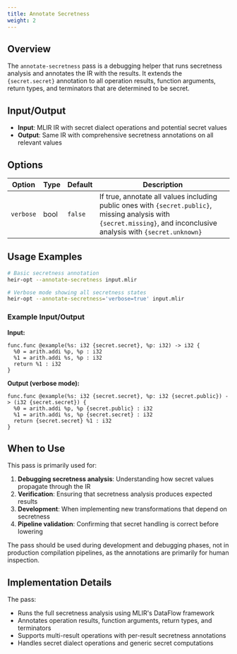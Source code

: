 ```yaml
---
title: Annotate Secretness
weight: 2
---
```


## Overview

The `annotate-secretness` pass is a debugging helper that runs secretness
analysis and annotates the IR with the results. It extends the `{secret.secret}`
annotation to all operation results, function arguments, return types, and
terminators that are determined to be secret.

## Input/Output

- **Input**: MLIR IR with secret dialect operations and potential secret values
- **Output**: Same IR with comprehensive secretness annotations on all relevant
  values

## Options

| Option    | Type | Default | Description                                                                                                                                                            |
| --------- | ---- | ------- | ---------------------------------------------------------------------------------------------------------------------------------------------------------------------- |
| `verbose` | bool | `false` | If true, annotate all values including public ones with `{secret.public}`, missing analysis with `{secret.missing}`, and inconclusive analysis with `{secret.unknown}` |

## Usage Examples

```bash
# Basic secretness annotation
heir-opt --annotate-secretness input.mlir

# Verbose mode showing all secretness states
heir-opt --annotate-secretness='verbose=true' input.mlir
```

### Example Input/Output

**Input:**

```mlir
func.func @example(%s: i32 {secret.secret}, %p: i32) -> i32 {
  %0 = arith.addi %p, %p : i32
  %1 = arith.addi %s, %p : i32
  return %1 : i32
}
```

**Output (verbose mode):**

```mlir
func.func @example(%s: i32 {secret.secret}, %p: i32 {secret.public}) -> (i32 {secret.secret}) {
  %0 = arith.addi %p, %p {secret.public} : i32
  %1 = arith.addi %s, %p {secret.secret} : i32
  return {secret.secret} %1 : i32
}
```

## When to Use

This pass is primarily used for:

1. **Debugging secretness analysis**: Understanding how secret values propagate
   through the IR
1. **Verification**: Ensuring that secretness analysis produces expected results
1. **Development**: When implementing new transformations that depend on
   secretness
1. **Pipeline validation**: Confirming that secret handling is correct before
   lowering

The pass should be used during development and debugging phases, not in
production compilation pipelines, as the annotations are primarily for human
inspection.

## Implementation Details

The pass:

- Runs the full secretness analysis using MLIR's DataFlow framework
- Annotates operation results, function arguments, return types, and terminators
- Supports multi-result operations with per-result secretness annotations
- Handles secret dialect operations and generic secret computations
